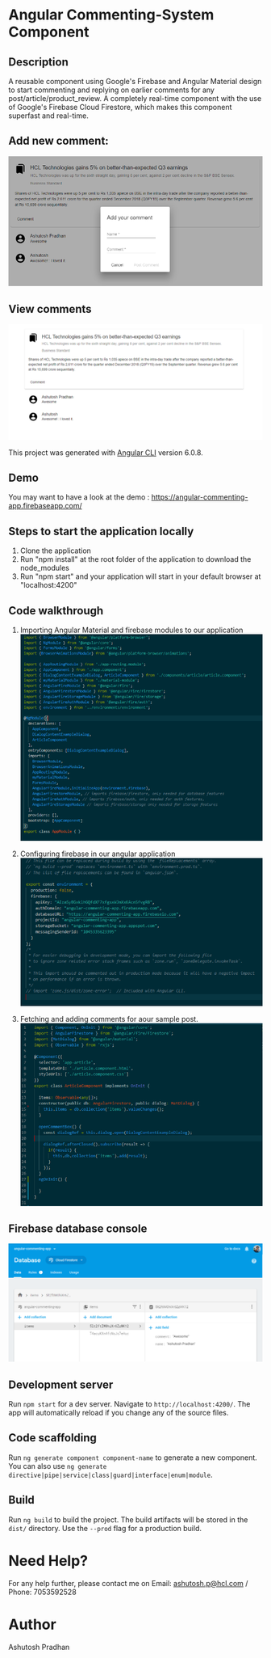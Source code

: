 # Angular Commenting-System Component

## Description
A reusable component using Google's Firebase and Angular Material design to start commenting and replying on earlier comments for any post/article/product_review. A completely real-time component with the use of Google's Firebase Cloud Firestore, which makes this component superfast and real-time. 

## Add new comment:
![alt text](https://github.com/ERS-HCL/EDGE-Components-Hackathon-2019/blob/ERSEDGE022019032/src/assets/commenting_system_2.PNG)

## View comments
![alt text](https://github.com/ERS-HCL/EDGE-Components-Hackathon-2019/blob/ERSEDGE022019032/src/assets/commenting_system_1.PNG)

This project was generated with [Angular CLI](https://github.com/angular/angular-cli) version 6.0.8.

## Demo
You may want to have a look at the demo : https://angular-commenting-app.firebaseapp.com/

## Steps to start the application locally
1. Clone the application
2. Run "npm install" at the root folder of the application to download the node_modules
3. Run "npm start" and your application will start in your default browser at "localhost:4200"

## Code walkthrough
1. Importing Angular Material and firebase modules to our application 
![alt text](https://github.com/ERS-HCL/EDGE-Components-Hackathon-2019/blob/ERSEDGE022019032/src/assets/code_walk2.PNG)

2. Configuring firebase in our angular application 
![alt text](https://github.com/ERS-HCL/EDGE-Components-Hackathon-2019/blob/ERSEDGE022019032/src/assets/code_walk3.PNG)

3. Fetching and adding comments for aour sample post. 
![alt text](https://github.com/ERS-HCL/EDGE-Components-Hackathon-2019/blob/ERSEDGE022019032/src/assets/code_walk1.PNG)

## Firebase database console
![alt text](https://github.com/ERS-HCL/EDGE-Components-Hackathon-2019/blob/ERSEDGE022019032/src/assets/firebase_data_console.PNG)


## Development server
Run `npm start` for a dev server. Navigate to `http://localhost:4200/`. The app will automatically reload if you change any of the source files.

## Code scaffolding
Run `ng generate component component-name` to generate a new component. You can also use `ng generate directive|pipe|service|class|guard|interface|enum|module`.

## Build
Run `ng build` to build the project. The build artifacts will be stored in the `dist/` directory. Use the `--prod` flag for a production build.

# Need Help?
For any help further, please contact me on Email: ashutosh.p@hcl.com / Phone: 7053592528

# Author
Ashutosh Pradhan
